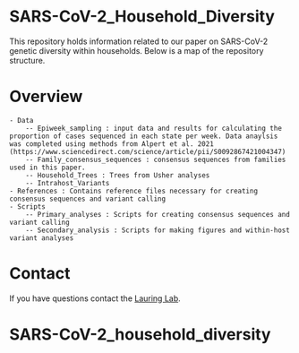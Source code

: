 # SARS-CoV-2_Household_Diversity
This repository holds information related to our paper on SARS-CoV-2 genetic diversity within households. Below is a map of the repository structure.

# Overview
```
- Data
    -- Epiweek_sampling : input data and results for calculating the proportion of cases sequenced in each state per week. Data anaylsis was completed using methods from Alpert et al. 2021 (https://www.sciencedirect.com/science/article/pii/S0092867421004347) 
    -- Family_consensus_sequences : consensus sequences from families used in this paper.
    -- Household_Trees : Trees from Usher analyses
    -- Intrahost_Variants 
- References : Contains reference files necessary for creating consensus sequences and variant calling
- Scripts
    -- Primary_analyses : Scripts for creating consensus sequences and variant calling
    -- Secondary_analysis : Scripts for making figures and within-host variant analyses
```

# Contact
If you have questions contact the [Lauring Lab](https://lauringlab.wordpress.com/contacts/).

# SARS-CoV-2_household_diversity
